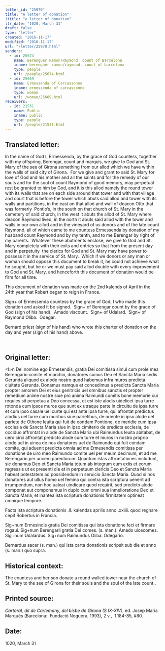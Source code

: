 ```yaml
---
letter_id: "25970"
title: "A letter of donation"
ititle: "a letter of donation"
ltr_date: "1020, March 31"
draft: false
type: "letter"
created: "2016-11-17"
modified: "2016-11-17"
url: "/letter/25970.html"
senders:
  - id: 25674
    name: Berenguer Ramon/Raymond, count of Barcelona 
    iname: berenguer ramon/raymond, count of barcelona 
    type: people
    url: /people/25674.html
  - id: 25669
    name: Ermessenda of Carcassonne
    iname: ermessenda of carcassonne
    type: woman
    url: /woman/25669.html
receivers:
  - id: 21531
    name: Public
    iname: public
    type: people
    url: /people/21531.html
---
```

<h2> Translated letter:</h2><p>In the name of God I, Ermessenda, by the grace of God countess, together with my offspring, Berengar, count and marquis, we give to God and St. Mary of the see of Girona something from our allod which we have within the walls of said city of Girona.&nbsp; For we give and grant to said St. Mary for love of God and his mother and all the saints and for the remedy of our souls and for the soul of count Raymond of good memory, may perpetual rest be granted to him by God, and it is this allod namely the round tower with its walls that are on each side around that tower and with that village and court that is before the tower which abuts said allod and tower with its walls and partitions, in the east on that allod and wall of deacon Otto that&nbsp; was formerly &nbsp;Pontio’s, in the south on that church of St. Mary in the cemetery of said church, in the west it abuts the allod of St. Mary where deacon Raymond lived, in the north it abuts said allod with the tower and walls in our own allod and in the vineyard of us donors and of the late count Raymond, all of which came to me countess Ermessenda by donation of my husband count Raymond and by my tenth, and to me Berengar by right of my parents.&nbsp; Whatever these abutments enclose, we give to God and St. Mary completely with their exits and entries so that from the present day and in perpetuity&nbsp; the clerics for God and St. Mary may have power to possess it in the service of St. Mary.&nbsp; Which if we donors or any man or woman should oppose this document to break it, he could not achieve what he sought, but he or we must pay said allod double with every improvement to God and St. Mary, and henceforth this document of donation would be firm for all time.</p><p>This document of donation was made on the 2nd kalends of April in the 24th year that Robert began to reign in France.</p><p>Sign+ of Ermessenda countess by the grace of God, I who made this donation and asked it be signed.&nbsp; Sign+ of Berengar count by the grace of God (sign of his hand).&nbsp; Amado viscount.&nbsp; Sign+ of Udalard.&nbsp; Sign+ of Raymond Oliba.&nbsp; Odegar.</p><p>Bernard priest (sign of his hand) who wrote this charter of donation on the day and year (sign of his hand) above.</p><p>&nbsp;</p><h2 class="mt-4"> Original letter:</h2><p>&lt;I&gt;n Dei nomine ego Ermesendis, gratia Dei comitissa simul cum prole mea Berengario comite et marchio, donatores sumus Deo et Sancta Maria sedis Gerunda aliquod ex alode nostro quod habemus infra muros predicta ciuitate Gerunda. Donamus namque et concedimus a predicta Sancta Maria propter amorem Dei et eius genitricis uel omnibus sanctis et propter remedium anime nostre siue pro anima Raimundi comitis bone memorie cui requies sit perpetua a Deo concessa, et est iste alodis uidelicet ipsa turre rotonda cum ipsos muros que sunt ex utraque parte in circuitu de ipsa turre et cum ipso casale uel curte qui est ante ipsa turre, qui afrontat predictus alodius uel turre cum muribus siue parietibus, de oriente in ipso alode uel pariete de Othone leuita qui fuit de condam Pontione, de meridie cum ipsa ecclesia de Sancta Maria siue in ipso cimiterio de predicta ecclesia, de occiduo affrontat in alode de Sancta Maria ubi Raimundus leuita abitabat, de uero circi affrontat predicto alode cum turre et muros in nostro proprio alode uel in uinea de nos donatores uel de Raimundo qui fuit condam comite, qui aduenit predicta omnia ad me Ermesendis comitissa per donatione de uiro meo Raimundo comite uel per meum decimum, et ad me Berengario per uocem parentorum. Quantum istas affrontationes includunt, sic donamus Deo et Sancta Maria totum ab integrum cum exiis et eorum regressis ut ex presenti die et in perpetuum clericis Deo et Sancta Maria habeat potestatem ad possidendum in seruicio Sancta Maria. Quod si nos donatores aut ullus homo uel femina qui contra ista scriptura uenerit ad irrumpendum, non hoc ualeat uindicare quod requirit, sed predicto alode componat aut componamus in duplo cum omni sua inmelioratione Deo et Sancta Maria, et inantea ista scriptura donationis firmitatem optineat omnique tempore.</p><p>Facta ista scriptura donationis .II. kalendas aprilis anno .xxiiii. quod regnare cepit Robertus in Francia.</p><p>Sig+num Ermesindis gratia Dei comitissa qui ista donatione feci et firmare rogaui. Sig+num Berengarii gratia Dei comes. (s. man.). Amado uicecomes. Sig+num Udalardus. Sig+num Raimundus Oliba. Odegario.</p><p>Bernardus sacer (s. man.) qui ista carta donationis scripsit sub die et anno (s. man.) quo supra.</p><h2 class="mt-4"> Historical context:</h2><p>The countess and her son donate a round walled tower near the church of St. Mary to the see of Girona for their souls and the soul of the late count..</p><h2 class="mt-4"> Printed source:</h2><p><i>Cartoral, dit de Carlemany, del bisbe de Girona (S.IX-XIV)</i>, ed. Josep Maria Marquès (Barcelona:&nbsp; Fundació Noguera, 1993), 2 v.,&nbsp; 1.184-85, #80.&nbsp;&nbsp;</p><h2 class="mt-4"> Date:</h2>1020, March 31
